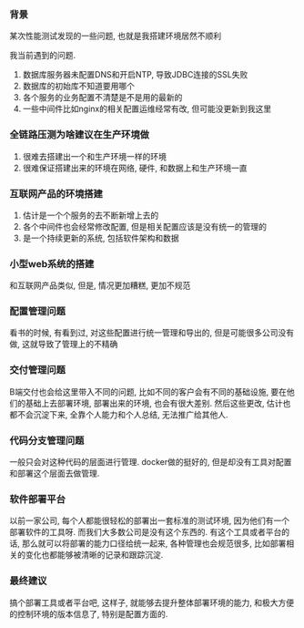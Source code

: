 ### 背景

某次性能测试发现的一些问题, 也就是我搭建环境居然不顺利

我当前遇到的问题.

1. 数据库服务器未配置DNS和开启NTP, 导致JDBC连接的SSL失败
2. 数据库的初始库不知道要用哪个
3. 各个服务的业务配置不清楚是不是用的最新的
4. 一些中间件比如nginx的相关配置运维经常有改, 但可能没更新到我这里

### 全链路压测为啥建议在生产环境做

1. 很难去搭建出一个和生产环境一样的环境
2. 很难保证搭建出来的环境在网络, 硬件, 和数据上和生产环境一直

### 互联网产品的环境搭建

1. 估计是一个个服务的去不断新增上去的
2. 各个中间件也会经常修改配置, 但是相关配置应该是没有统一的管理的
3. 是一个持续更新的系统, 包括软件架构和数据

### 小型web系统的搭建

和互联网产品类似, 但是, 情况更加糟糕, 更加不规范

### 配置管理问题

看书的时候, 有看到过, 对这些配置进行统一管理和导出的, 但是可能很多公司没有做, 这就导致了管理上的不精确

### 交付管理问题

B端交付也会给这里带入不同的问题, 比如不同的客户会有不同的基础设施, 要在他们的基础上去部署环境, 部署出来的环境, 也会有很大差别. 然后这些更改, 估计也都不会沉淀下来, 全靠个人能力和个人总结, 无法推广给其他人.

### 代码分支管理问题

一般只会对这种代码的层面进行管理. docker做的挺好的, 但是却没有工具对配置和部署这个层面去做管理. 

### 软件部署平台

以前一家公司, 每个人都能很轻松的部署出一套标准的测试环境, 因为他们有一个部署软件的工具呀. 而我们大多数公司是没有这个东西的. 有这个工具或者平台的话, 那么就可以将部署的能力口径给统一起来, 各种管理也会规范很多, 比如部署相关的变化也都能够被清晰的记录和跟踪沉淀.

### 最终建议

搞个部署工具或者平台吧, 这样子, 就能够去提升整体部署环境的能力, 和极大方便的控制环境的版本信息了, 特别是配置方面的.

